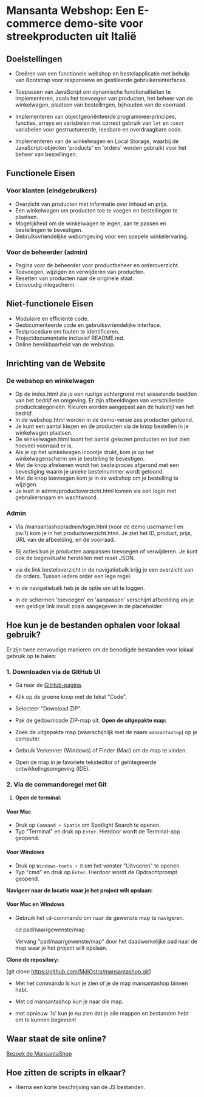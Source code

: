 # Mansanta Webshop: Een E-commerce demo-site voor streekproducten uit Italië

## Doelstellingen

- Creëren van een functionele webshop en bestelapplicatie met behulp van Bootstrap voor responsieve en gestileerde gebruikersinterfaces.
  
- Toepassen van JavaScript om dynamische functionaliteiten te implementeren, zoals het toevoegen van producten, het beheer van de winkelwagen, plaatsen van bestellingen, bijhouden van de voorraad.
  
- Implementeren van objectgeoriënteerde programmeerprincipes, functies, arrays en variabelen met correct gebruik van `let` en `const` variabelen voor gestructureerde, leesbare en overdraagbare code.
  
- Implementeren van de winkelwagen en Local Storage, waarbij de JavaScript-objecten 'products' en 'orders' worden gebruikt voor het beheer van bestellingen.

## Functionele Eisen

### Voor klanten (eindgebruikers)

- Overzicht van producten met informatie over inhoud en prijs.
- Een winkelwagen om producten toe te voegen en bestellingen te plaatsen.
- Mogelijkheid om de winkelwagen te legen, aan te passen en bestellingen te bevestigen.
- Gebruiksvriendelijke webomgeving voor een soepele winkelervaring.

### Voor de beheerder (admin)

- Pagina voor de beheerder voor productbeheer en orderoverzicht.
- Toevoegen, wijzigen en verwijderen van producten.
- Resetten van producten naar de originele staat.
- Eenvoudig inlogscherm.

## Niet-functionele Eisen

- Modulaire en efficiënte code.
- Gedocumenteerde code en gebruiksvriendelijke interface.
- Testprocedure om fouten te identificeren.
- Projectdocumentatie inclusief README.md.
- Online bereikbaarheid van de webshop.

## Inrichting van de Website

### De webshop en winkelwagen

- Op de index.html zie je een rustige achtergrond met wisselende beelden van het bedrijf en omgeving. Er zijn afbeeldingen van verschillende productcategorieën. Kleuren worden aangepast aan de huisstijl van het bedrijf.
- In de webshop.html worden in de demo-versie zes producten getoond.
- Je kunt een aantal kiezen en de producten via de knop bestellen in je winkelwagen plaatsen.
- De winkelwagen.html toont het aantal gekozen producten en laat zien hoeveel voorraad er is.
- Als je op het winkelwagen icoontje drukt, kom je op het winkelwagenscherm om je bestelling te bevestigen.
- Met de knop afrekenen wordt het bestelproces afgerond met een bevestiging waarin je unieke bestelnummer wordt getoond.
- Met de knop toevoegen kom je in de webshop om je bestelling te wijzigen.
- Je kunt in admin/productoverzicht.html komen via een login met gebruikersnaam en wachtwoord.

### Admin

- Via /mansantashop/admin/login.html (voor de demo username:1 en pw:1) kom je in het productoverzicht.html. Je ziet het ID, product, prijs, URL van de afbeelding, en de voorraad.

- Bij acties kun je producten aanpassen toevoegen of verwijderen. Je kunt ook de beginsituatie herstellen met reset JSON.

- via de link besteloverzicht in de navigatiebalk krijg je een overzicht van de orders. Tussen iedere order een lege regel.

- In de navigatiebalk heb je de optie om uit te loggen.

- In de schermen 'toevoegen' en 'aanpassen' verschijnt afbeelding als je een geldige link invult zoals aangegeven in de placeholder.

## Hoe kun je de bestanden ophalen voor lokaal gebruik?

Er zijn twee eenvoudige manieren om de benodigde bestanden voor lokaal gebruik op te halen:

### 1. Downloaden via de GitHub UI

- Ga naar de [GitHub-pagina](https://github.com/MdiOstra/mansantashop).
- Klik op de groene knop met de tekst "Code".
- Selecteer "Download ZIP".
- Pak de gedownloade ZIP-map uit.
**Open de uitgepakte map:**

- Zoek de uitgepakte map (waarschijnlijk met de naam `mansantashop`) op je computer.
- Gebruik Verkenner (Windows) of Finder (Mac) om de map te vinden.
- Open de map in je favoriete teksteditor of geïntegreerde ontwikkelingsomgeving (IDE).

### 2. Via de commandoregel met Git

1. **Open de terminal:**

#### Voor Mac

- Druk op `Command + Spatie` om Spotlight Search te openen.
- Typ "Terminal" en druk op `Enter`. Hierdoor wordt de Terminal-app geopend.

#### Voor Windows

- Druk op `Windows-toets + R` om het venster "Uitvoeren" te openen.
- Typ "cmd" en druk op `Enter`. Hierdoor wordt de Opdrachtprompt geopend.

**Navigeer naar de locatie waar je het project wilt opslaan:**

#### Voor Mac en Windows

- Gebruik het `cd`-commando om naar de gewenste map te navigeren.

     cd pad/naar/gewenste/map

     Vervang "pad/naar/gewenste/map" door het daadwerkelijke pad naar de map waar je het project wilt opslaan.

**Clone de repository:**

[git clone https://github.com/MdiOstra/mansantashop.git]

- Met het commando ls kun je zien of je de map mansantashop binnen hebt.

- Met cd mansantashop kun je naar die map.

- met opnieuw 'ls' kun je nu zien dat je alle mappen en bestanden hebt om te kunnen beginnen!

## Waar staat de site online?

[Bezoek de MansantaShop](https://main--mansanta.netlify.app/)

## Hoe zitten de scripts in elkaar?

- Hierna een korte beschrijving van de JS bestanden.
